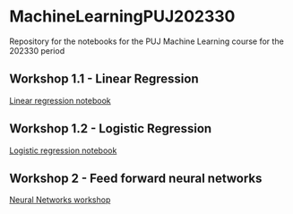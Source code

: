 # MachineLearningPUJ202330
Repository for the notebooks for the PUJ Machine Learning course for the 202330 period

## Workshop 1.1 - Linear Regression
[Linear regression notebook](notebooks/Machine_Learning_Workshop_1_1_Linear_regression.ipynb)

## Workshop 1.2 - Logistic Regression
[Logistic regression notebook](notebooks/Machine_Learning_Workshop_1_2_Logistic_regression.ipynb)

## Workshop 2 - Feed forward neural networks
[Neural Networks workshop](notebooks/Machine_Learning_Workshop_2_Feed_forward_neural_networks.ipynb)
